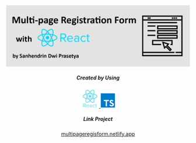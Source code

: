 ![Banner](images/Multi-page%20Registration.png)

<h5 align="center">Created by Using</h5>
<p align="center"> <a href="https://reactjs.org/" target="_blank" rel="noreferrer"> <img src="https://raw.githubusercontent.com/devicons/devicon/master/icons/react/react-original-wordmark.svg" alt="react" width="50" height="50"/> </a> <a href="https://www.typescriptlang.org/" target="_blank" rel="noreferrer"> <img src="https://raw.githubusercontent.com/devicons/devicon/master/icons/typescript/typescript-original.svg" alt="typescript" width="40" height="40"/> </a> </p>

<h5 align="center">Link Project</h5>
<p align="center">
<a href="https://multipageregisform.netlify.app/">multipageregisform.netlify.app</a>
</p>
